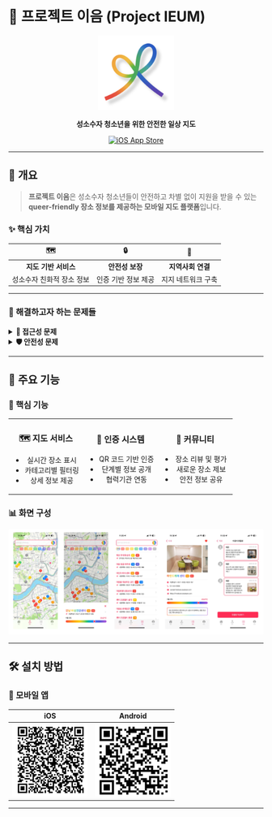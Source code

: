 # 🌈 프로젝트 이음 (Project IEUM)

<div align="center">

<img src="./images/LOGO.png" alt="Project Logo" width="150">

**성소수자 청소년을 위한 안전한 일상 지도**

[![iOS App Store](https://img.shields.io/badge/iOS-App%20Store-blue?logo=apple&logoColor=white)](https://apps.apple.com/kr/app/%EC%9D%B4%EC%9D%8C-%EB%82%98%EC%97%90%EA%B2%8C-%EC%95%88%EC%A0%84%ED%95%9C-%EA%B3%B3-%EC%B0%BE%EA%B8%B0/id6744875640?l=en-GB)


</div>

---

## 🎯 개요

> **프로젝트 이음**은 성소수자 청소년들이 안전하고 차별 없이 지원을 받을 수 있는 **queer-friendly 장소 정보를 제공하는 모바일 지도 플랫폼**입니다.

### ✨ 핵심 가치

| 🗺️ | 🔒 | 🤝 |
|:---:|:---:|:---:|
| **지도 기반 서비스** | **안전성 보장** | **지역사회 연결** |
| 성소수자 친화적 장소 정보 | 인증 기반 정보 제공 | 지지 네트워크 구축 |

---

### 🎯 해결하고자 하는 문제들

<details>
<summary><strong>📍 접근성 문제</strong></summary>

- 언제, 어디서든 접근 가능한 성소수자 친화적 상담기관 정보 부족
- 비성소수자들의 이해와 지지 방법 부족
- 서울 외 지역의 지원 서비스 부족

</details>

<details>
<summary><strong>🛡️ 안전성 문제</strong></summary>

- 차별과 혐오로부터 안전한 공간 부족
- 정체성 노출에 대한 우려
- 신뢰할 수 있는 정보원 부족

</details>

---

## 🚀 주요 기능

### 📱 핵심 기능

<table>
<tr>
<td width="33%" align="center">

### 🗺️ **지도 서비스**
- 실시간 장소 표시
- 카테고리별 필터링
- 상세 정보 제공

</td>
<td width="33%" align="center">

### 🔐 **인증 시스템**
- QR 코드 기반 인증
- 단계별 정보 공개
- 협력기관 연동

</td>
<td width="33%" align="center">

### 💬 **커뮤니티**
- 장소 리뷰 및 평가
- 새로운 장소 제보
- 안전 정보 공유

</td>
</tr>
</table>

### 📊 화면 구성

![VIEWS](./images/VIEWS.png)

---

## 🛠️ 설치 방법

### 📱 모바일 앱

<div align="center">

|             iOS             |               Android               |
|:---------------------------:|:-----------------------------------:|
| <img src="./images/IOS.png" alt="iOS QR" width="150"> | <img src="./images/ANDROID.png" alt="Android QR" width="150"> |

</div>

---


</div>